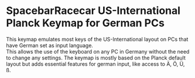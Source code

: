 # SpacebarRacecar US-International Planck Keymap for German PCs

This keymap emulates most keys of the US-International layout on PCs that have German set as input language.  
This allows the use of the keyboard on any PC in Germany without the need to change any settings.
The keymap is mostly based on the Planck default layout but adds essential features for german input, like access to Ä, Ö, Ü, ß.
